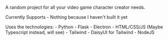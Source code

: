 A random project for all your video game character creator needs.

Currently Supports
    - Nothing because I haven't built it yet

Uses the technologies:
    - Python
    - Flask
    - Electron
    - HTML/CSS/JS (Maybe Typescript instead, will see)
    - Tailwind
    - DaisyUI for Tailwind
    - NodeJS
    
